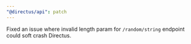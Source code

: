 ```yaml
---
"@directus/api": patch
---
```


Fixed an issue where invalid length param for `/random/string` endpoint could soft crash Directus.
